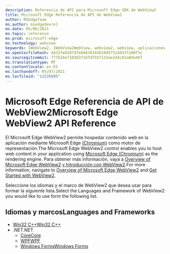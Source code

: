 ```yaml
---
description: Referencia de API para Microsoft Edge SDK de WebView2
title: Microsoft Edge Referencia de API de WebView2
author: MSEdgeTeam
ms.author: msedgedevrel
ms.date: 05/06/2021
ms.topic: reference
ms.prod: microsoft-edge
ms.technology: webview
keywords: IWebView2, IWebView2WebView, webview2, webview, aplicaciones de win32, win32, edge, ICoreWebView2, ICoreWebView2Controller, control de explorador
ms.openlocfilehash: 4432fe838747e04838343b19d57524d32fa90f3c
ms.sourcegitcommit: 777b16ef10363f2dfd755f115ee2d4c81a8de46f
ms.translationtype: MT
ms.contentlocale: es-ES
ms.lasthandoff: 05/07/2021
ms.locfileid: "11535695"
---
```

# <a name="microsoft-edge-webview2-api-reference"></a><span data-ttu-id="c8841-104">Microsoft Edge Referencia de API de WebView2</span><span class="sxs-lookup"><span data-stu-id="c8841-104">Microsoft Edge WebView2 API Reference</span></span>  

<span data-ttu-id="c8841-105">El Microsoft Edge WebView2 permite hospedar contenido web en la aplicación mediante Microsoft Edge [(Chromium)](https://www.microsoftedgeinsider.com) como motor de representación.</span><span class="sxs-lookup"><span data-stu-id="c8841-105">The Microsoft Edge WebView2 control enables you to host web content in your application using [Microsoft Edge (Chromium)](https://www.microsoftedgeinsider.com) as the rendering engine.</span></span>  <span data-ttu-id="c8841-106">Para obtener más información, vaya a [Overview of Microsoft Edge WebView2](./index.md) [y Introducción con WebView2](./get-started/win32.md).</span><span class="sxs-lookup"><span data-stu-id="c8841-106">For more information, navigate to [Overview of Microsoft Edge WebView2](./index.md) and [Get Started with WebView2](./get-started/win32.md).</span></span>  

<span data-ttu-id="c8841-107">Seleccione los idiomas y el marco de WebView2 que desea usar para formar la siguiente lista.</span><span class="sxs-lookup"><span data-stu-id="c8841-107">Select the Languages and Framework of WebView2 you would like to use form the following list.</span></span>  

## <a name="languages-and-frameworks"></a><span data-ttu-id="c8841-108">Idiomas y marcos</span><span class="sxs-lookup"><span data-stu-id="c8841-108">Languages and Frameworks</span></span>  

*   [<span data-ttu-id="c8841-109">Win32 C++</span><span class="sxs-lookup"><span data-stu-id="c8841-109">Win32 C++</span></span>](/microsoft-edge/webview2/reference/win32/index)  
*   <span data-ttu-id="c8841-110">.NET</span><span class="sxs-lookup"><span data-stu-id="c8841-110">.NET</span></span>  
    *   [<span data-ttu-id="c8841-111">Core</span><span class="sxs-lookup"><span data-stu-id="c8841-111">Core</span></span>][DotnetMicrosoftWebWebView2CoreNamespace]  
    *   [<span data-ttu-id="c8841-112">WPF</span><span class="sxs-lookup"><span data-stu-id="c8841-112">WPF</span></span>][DotnetMicrosoftWebWebView2WpfNamespace]  
    *   [<span data-ttu-id="c8841-113">Windows Forms</span><span class="sxs-lookup"><span data-stu-id="c8841-113">Windows Forms</span></span>][DotnetMicrosoftWebWebView2WinformsNamespace]  
        
<!-- links -->  

[DotnetMicrosoftWebWebview2CoreNamespace]: /dotnet/api/microsoft.web.webview2.core "Espacio de nombres Microsoft.Web.WebView2.Core | Microsoft Docs"
[DotnetMicrosoftWebWebview2WpfNamespace]: /dotnet/api/microsoft.web.webview2.wpf "Espacio de nombres Microsoft.Web.WebView2.Wpf | Microsoft Docs"
[DotnetMicrosoftWebWebview2WinformsNamespace]: /dotnet/api/microsoft.web.webview2.winforms "Espacio de nombres Microsoft.Web.WebView2.WinForms | Microsoft Docs"
